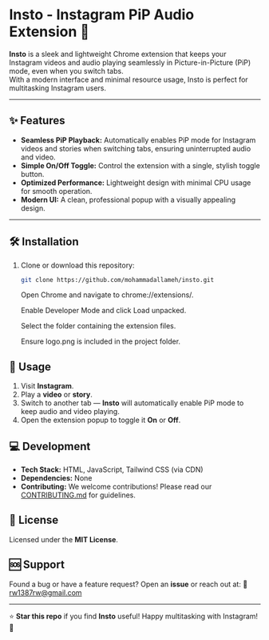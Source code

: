 # Insto - Instagram PiP Audio Extension 🚀

**Insto** is a sleek and lightweight Chrome extension that keeps your Instagram videos and audio playing seamlessly in Picture-in-Picture (PiP) mode, even when you switch tabs.  
With a modern interface and minimal resource usage, Insto is perfect for multitasking Instagram users.

---

## ✨ Features

-   **Seamless PiP Playback:** Automatically enables PiP mode for Instagram videos and stories when switching tabs, ensuring uninterrupted audio and video.
-   **Simple On/Off Toggle:** Control the extension with a single, stylish toggle button.
-   **Optimized Performance:** Lightweight design with minimal CPU usage for smooth operation.
-   **Modern UI:** A clean, professional popup with a visually appealing design.

---

## 🛠️ Installation

1. Clone or download this repository:

    ```bash
    git clone https://github.com/mohammadallameh/insto.git
    ```

    Open Chrome and navigate to chrome://extensions/.

    Enable Developer Mode and click Load unpacked.

    Select the folder containing the extension files.

    Ensure logo.png is included in the project folder.

## 📖 Usage

1. Visit **Instagram**.
2. Play a **video** or **story**.
3. Switch to another tab — **Insto** will automatically enable PiP mode to keep audio and video playing.
4. Open the extension popup to toggle it **On** or **Off**.

## 💻 Development

-   **Tech Stack:** HTML, JavaScript, Tailwind CSS (via CDN)
-   **Dependencies:** None
-   **Contributing:** We welcome contributions! Please read our [CONTRIBUTING.md](CONTRIBUTING.md) for guidelines.

## 📜 License

Licensed under the **MIT License**.

## 🆘 Support

Found a bug or have a feature request?
Open an **issue** or reach out at:
📩 rw1387rw@gmail.com

---

⭐ **Star this repo** if you find **Insto** useful!
Happy multitasking with Instagram! 🎵
